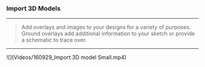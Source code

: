 ### Import 3D Models
---
   > Add overlays and images to your designs for a variety of purposes. Ground overlays add additional information to your sketch or provide a schematic to trace over. 

---

![](Videos/160929_Import 3D model Small.mp4)